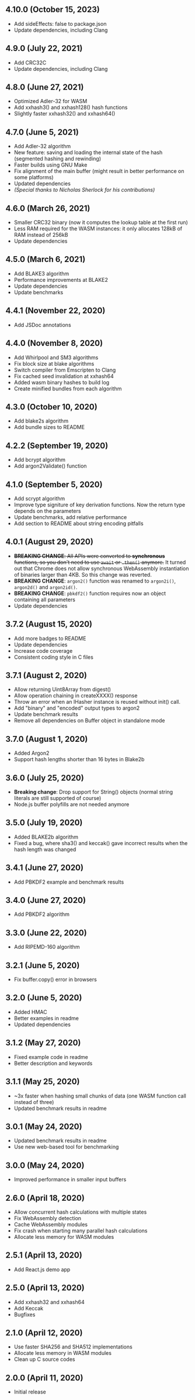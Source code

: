 ## 4.10.0 (October 15, 2023)
* Add sideEffects: false to package.json
* Update dependencies, including Clang

## 4.9.0 (July 22, 2021)
* Add CRC32C
* Update dependencies, including Clang

## 4.8.0 (June 27, 2021)
* Optimized Adler-32 for WASM
* Add xxhash3() and xxhash128() hash functions
* Slightly faster xxhash32() and xxhash64()

## 4.7.0 (June 5, 2021)
* Add Adler-32 algorithm
* New feature: saving and loading the internal state of the hash (segmented hashing and rewinding)
* Faster builds using GNU Make
* Fix alignment of the main buffer (might result in better performance on some platforms)
* Updated dependencies
* *(Special thanks to Nicholas Sherlock for his contributions)*

## 4.6.0 (March 26, 2021)
* Smaller CRC32 binary (now it computes the lookup table at the first run)
* Less RAM required for the WASM instances: it only allocates 128kB of RAM instead of 256kB
* Update dependencies

## 4.5.0 (March 6, 2021)
* Add BLAKE3 algorithm
* Performance improvements at BLAKE2
* Update dependencies
* Update benchmarks

## 4.4.1 (November 22, 2020)
* Add JSDoc annotations

## 4.4.0 (November 8, 2020)

* Add Whirlpool and SM3 algorithms
* Fix block size at blake algorithms
* Switch compiler from Emscripten to Clang
* Fix cached seed invalidation at xxhash64
* Added wasm binary hashes to build log
* Create minified bundles from each algorithm

## 4.3.0 (October 10, 2020)

* Add blake2s algorithm
* Add bundle sizes to README

## 4.2.2 (September 19, 2020)

* Add bcrypt algorithm
* Add argon2Validate() function

## 4.1.0 (September 5, 2020)

* Add scrypt algorithm
* Improve type signiture of key derivation functions. Now the return type depends on the parameters
* Update benchmarks, add relative performance
* Add section to README about string encoding pitfalls

## 4.0.1 (August 29, 2020)

* ~~**BREAKING CHANGE**: All APIs were converted to **synchronous** functions, so you don't need to use `await` or `.then()` anymore.~~ It turned out that Chrome does not allow synchronous WebAssembly instantiation of binaries larger than 4KB. So this change was reverted.
* **BREAKING CHANGE**: `argon2()` function was renamed to `argon2i()`, `argon2d()` and `argon2id()`.
* **BREAKING CHANGE**: `pbkdf2()` function requires now an object containing all parameters
* Update dependencies

## 3.7.2 (August 15, 2020)

* Add more badges to README
* Update dependencies
* Increase code coverage
* Consistent coding style in C files

## 3.7.1 (August 2, 2020)

* Allow returning Uint8Array from digest()
* Allow operation chaining in createXXXX() response
* Throw an error when an IHasher instance is reused without init() call.
* Add "binary" and "encoded" output types to argon2
* Update benchmark results
* Remove all dependencies on Buffer object in standalone mode

## 3.7.0 (August 1, 2020)

* Added Argon2
* Support hash lengths shorter than 16 bytes in Blake2b

## 3.6.0 (July 25, 2020)

* **Breaking change**: Drop support for String() objects (normal string literals are still supported of course)
* Node.js buffer polyfills are not needed anymore

## 3.5.0 (July 19, 2020)

* Added BLAKE2b algorithm
* Fixed a bug, where sha3() and keccak() gave incorrect results when the hash length was changed

## 3.4.1 (June 27, 2020)

* Add PBKDF2 example and benchmark results

## 3.4.0 (June 27, 2020)

* Add PBKDF2 algorithm

## 3.3.0 (June 22, 2020)

* Add RIPEMD-160 algorithm

## 3.2.1 (June 5, 2020)

* Fix buffer.copy() error in browsers

## 3.2.0 (June 5, 2020)

* Added HMAC
* Better examples in readme
* Updated dependencies

## 3.1.2 (May 27, 2020)

* Fixed example code in readme
* Better description and keywords

## 3.1.1 (May 25, 2020)

* ~3x faster when hashing small chunks of data (one WASM function call instead of three)
* Updated benchmark results in readme

## 3.0.1 (May 24, 2020)

* Updated benchmark results in readme
* Use new web-based tool for benchmarking

## 3.0.0 (May 24, 2020)

* Improved performance in smaller input buffers

## 2.6.0 (April 18, 2020)

* Allow concurrent hash calculations with multiple states
* Fix WebAssembly detection
* Cache WebAssembly modules
* Fix crash when starting many parallel hash calculations
* Allocate less memory for WASM modules

## 2.5.1 (April 13, 2020)

* Add React.js demo app

## 2.5.0 (April 13, 2020)

* Add xxhash32 and xxhash64
* Add Keccak
* Bugfixes

## 2.1.0 (April 12, 2020)

* Use faster SHA256 and SHA512 implementations
* Allocate less memory in WASM modules
* Clean up C source codes

## 2.0.0 (April 11, 2020)

* Initial release
